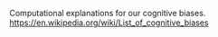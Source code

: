 Computational explanations for our cognitive biases.
https://en.wikipedia.org/wiki/List_of_cognitive_biases
